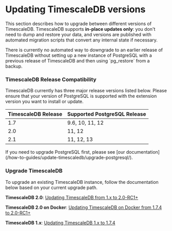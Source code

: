 # Updating TimescaleDB versions [](update)

This section describes how to upgrade between different versions of
TimescaleDB. TimescaleDB supports **in-place updates only**:
you don't need to dump and restore your data, and versions are published with
automated migration scripts that convert any internal state if necessary.

<highlight type="warning">
There is currently no automated way to downgrade to an earlier release of TimescaleDB without setting up 
a new instance of PostgreSQL with a previous release of TimescaleDB and then using `pg_restore`
from a backup.
</highlight>

### TimescaleDB Release Compatibility [](compatibility)

TimescaleDB currently has three major release versions listed below. Please ensure that your version of
PostgreSQL is supported with the extension version you want to install or update.

 TimescaleDB Release |   Supported PostgreSQL Release
 --------------------|-------------------------------
 1.7                 | 9.6, 10, 11, 12
 2.0                 | 11, 12
 2.1                 | 11, 12, 13

<highlight type="tip">
If you need to upgrade PostgreSQL first, please see [our documentation](/how-to-guides/update-timescaledb/upgrade-postgresql/).
</highlight>

### Upgrade TimescaleDB

To upgrade an existing TimescaleDB instance, follow the documentation below based on
your current upgrade path.

**TimescaleDB 2.0**: [Updating TimescaleDB from 1.x to 2.0-RC1+][update-tsdb-2]

**TimescaleDB 2.0 on Docker**: [Updating TimescaleDB on Docker from 1.7.4 to 2.0-RC1+][update-docker]

**TimescaleDB 1.x**: [Updating TimescaleDB 1.x to 1.7.4][update-tsdb-1]


[upgrade-pg]: /how-to-guides/update-timescaledb/upgrade-postgresql/
[update-tsdb-1]: https://docs.timescale.com/v1.7/update-timescaledb/update-tsdb-1
[update-tsdb-2]: /how-to-guides/update-timescaledb/update-timescaledb-2/
[update-docker]: /how-to-guides/update-timescaledb/updating-docker/
